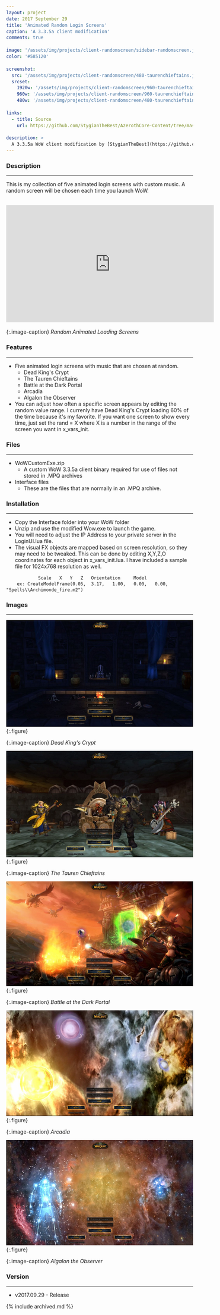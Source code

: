 ```yaml
---
layout: project
date: 2017 September 29
title: 'Animated Random Login Screens'
caption: 'A 3.3.5a client modification'
comments: true

image: '/assets/img/projects/client-randomscreen/sidebar-randomscreen.jpg'
color: '#585120'

screenshot:
  src: '/assets/img/projects/client-randomscreen/480-taurenchieftains.jpg'
  srcset:
    1920w: '/assets/img/projects/client-randomscreen/960-taurenchieftains.jpg'
    960w: '/assets/img/projects/client-randomscreen/960-taurenchieftains.jpg'
    480w: '/assets/img/projects/client-randomscreen/480-taurenchieftains.jpg'

links:
  - title: Source
    url: https://github.com/StygianTheBest/AzerothCore-Content/tree/master/WoWClient/RandomLoginScreen

description: >
  A 3.3.5a WoW client modification by [StygianTheBest](https://github.com/StygianTheBest/AzerothCore-Content/tree/master/WoWClient/){:target="_blank"}.
---
```


### Description ###
---
This is my collection of five animated login screens with custom music. A random screen will be chosen each time 
you launch WoW.

<br />
<iframe class="center" width="560" height="315" src="https://www.youtube.com/embed/tGy4dMr9OhU" frameborder="0" allowfullscreen></iframe>

{:.image-caption}
*Random Animated Loading Screens*


### Features ###
------------------------------------------------------------------------------------------------------------------
- Five animated login screens with music that are chosen at random.
	- Dead King's Crypt
	- The Tauren Chieftains
	- Battle at the Dark Portal
	- Arcadia
	- Algalon the Observer
- You can adjust how often a specific screen appears by editing the random value range. I currenly have Dead King's 
Crypt loading 60% of the time because it's my favorite. If you want one screen to show every time, just set the 
rand = X where X is a number in the range of the screen you want in x_vars_init.


### Files ###
------------------------------------------------------------------------------------------------------------------
- WoWCustomExe.zip 
	- A custom WoW 3.3.5a client binary required for use of files not stored in .MPQ archives
- Interface files 
	- These are the files that are normally in an .MPQ archive.


### Installation ###
------------------------------------------------------------------------------------------------------------------
- Copy the Interface folder into your WoW folder
- Unzip and use the modified Wow.exe to launch the game.
- You will need to adjust the IP Address to your private server in the LoginUI.lua file.
- The visual FX objects are mapped based on screen resolution, so they may need to be tweaked. This can be done by 
editing X,Y,Z,O coordinates for each object in x_vars_init.lua. I have included a sample file for 1024x768 resolution 
as well.

~~~~
			Scale	X	Y	Z	Orientation		Model
    ex: CreateModelFrame(0.05, 	3.17,	1.00,	0.00,	0.00, 	"Spells\\Archimonde_fire.m2")
~~~~


### Images ###
------------------------------------------------------------------------------------------------------------------
![Dead King's Crypt](/assets/img/projects/client-randomscreen/960-crypt.jpg){:.figure}

{:.image-caption}
*Dead King's Crypt*

![The Tauren Chieftains](/assets/img/projects/client-randomscreen/960-taurenchieftains.jpg){:.figure}

{:.image-caption}
*The Tauren Chieftains*

![Battle at the Dark Portal](/assets/img/projects/client-randomscreen/960-darkportal.jpg){:.figure}

{:.image-caption}
*Battle at the Dark Portal*

![Arcadia](/assets/img/projects/client-randomscreen/960-arcadia.jpg){:.figure}

{:.image-caption}
*Arcadia*

![Algalon the Observer](/assets/img/projects/client-randomscreen/960-algalon.jpg){:.figure}

{:.image-caption}
*Algalon the Observer*


### Version ###
------------------------------------------------------------------------------------------------------------------
- v2017.09.29 - Release

{% include archived.md %}